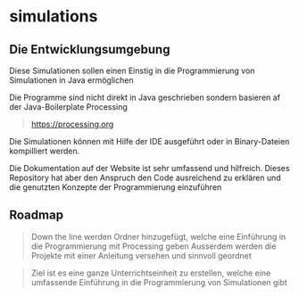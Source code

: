 # simulations


## Die Entwicklungsumgebung

Diese Simulationen sollen einen Einstig in die Programmierung von Simulationen in Java ermöglichen

Die Programme sind nicht direkt in Java geschrieben sondern basieren af der Java-Boilerplate Processing

>https://processing.org

Die Simulationen können mit Hilfe der IDE ausgeführt oder in Binary-Dateien kompilliert werden.



Die Dokumentation auf der Website ist sehr umfassend und hilfreich. Dieses Repository hat aber den Anspruch
den Code ausreichend zu erklären und die genutzten Konzepte der Programmierung einzuführen

## Roadmap

>Down the line werden Ordner hinzugefügt, welche eine Einführung in die Programmierung mit Processing geben
>Ausserdem werden die Projekte mit einer Anleitung versehen und sinnvoll geordnet

>Ziel ist es eine ganze Unterrichtseinheit zu erstellen, welche eine umfassende Einführung in die Programmierung
>von Simulationen gibt